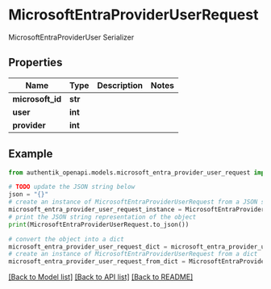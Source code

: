 # MicrosoftEntraProviderUserRequest

MicrosoftEntraProviderUser Serializer

## Properties

Name | Type | Description | Notes
------------ | ------------- | ------------- | -------------
**microsoft_id** | **str** |  | 
**user** | **int** |  | 
**provider** | **int** |  | 

## Example

```python
from authentik_openapi.models.microsoft_entra_provider_user_request import MicrosoftEntraProviderUserRequest

# TODO update the JSON string below
json = "{}"
# create an instance of MicrosoftEntraProviderUserRequest from a JSON string
microsoft_entra_provider_user_request_instance = MicrosoftEntraProviderUserRequest.from_json(json)
# print the JSON string representation of the object
print(MicrosoftEntraProviderUserRequest.to_json())

# convert the object into a dict
microsoft_entra_provider_user_request_dict = microsoft_entra_provider_user_request_instance.to_dict()
# create an instance of MicrosoftEntraProviderUserRequest from a dict
microsoft_entra_provider_user_request_from_dict = MicrosoftEntraProviderUserRequest.from_dict(microsoft_entra_provider_user_request_dict)
```
[[Back to Model list]](../README.md#documentation-for-models) [[Back to API list]](../README.md#documentation-for-api-endpoints) [[Back to README]](../README.md)


